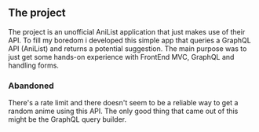 ## The project

The project is an unofficial AniList application that just makes use of their API. To fill my boredom i developed this simple app that queries a
GraphQL API (AniList) and returns a potential suggestion. The main purpose was to just get some hands-on experience with FrontEnd MVC, GraphQL and
handling forms.

### Abandoned
There's a rate limit and there doesn't seem to be a reliable way to get a random anime using this API. The only good thing that came out of
this might be the GraphQL query builder.
